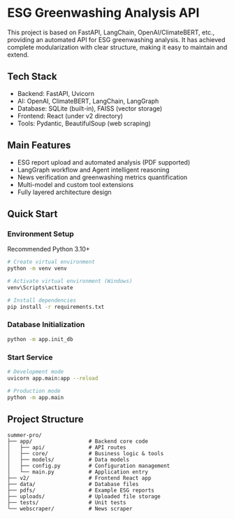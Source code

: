 # ESG Greenwashing Analysis API

This project is based on FastAPI, LangChain, OpenAI/ClimateBERT, etc., providing an automated API for ESG greenwashing analysis. It has achieved complete modularization with clear structure, making it easy to maintain and extend.

## Tech Stack
- Backend: FastAPI, Uvicorn  
- AI: OpenAI, ClimateBERT, LangChain, LangGraph  
- Database: SQLite (built-in), FAISS (vector storage)  
- Frontend: React (under v2 directory)  
- Tools: Pydantic, BeautifulSoup (web scraping)  

## Main Features
- ESG report upload and automated analysis (PDF supported)  
- LangGraph workflow and Agent intelligent reasoning  
- News verification and greenwashing metrics quantification  
- Multi-model and custom tool extensions  
- Fully layered architecture design  

## Quick Start

### Environment Setup
Recommended Python 3.10+

```bash
# Create virtual environment
python -m venv venv

# Activate virtual environment (Windows)
venv\Scripts\activate

# Install dependencies
pip install -r requirements.txt
```

### Database Initialization
```bash
python -m app.init_db
```

### Start Service
```bash
# Development mode
uvicorn app.main:app --reload

# Production mode
python -m app.main
```

## Project Structure

```
summer-pro/
├── app/                  # Backend core code
│   ├── api/              # API routes
│   ├── core/             # Business logic & tools
│   ├── models/           # Data models
│   ├── config.py         # Configuration management
│   └── main.py           # Application entry
├── v2/                   # Frontend React app
├── data/                 # Database files
├── pdfs/                 # Example ESG reports
├── uploads/              # Uploaded file storage
├── tests/                # Unit tests
└── webscraper/           # News scraper
```

